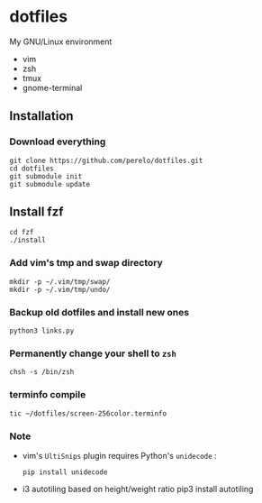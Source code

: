 dotfiles
========

My GNU/Linux environment

* vim
* zsh
* tmux
* gnome-terminal

Installation
------------

### Download everything

    git clone https://github.com/perelo/dotfiles.git
    cd dotfiles
    git submodule init
    git submodule update

## Install fzf

    cd fzf
    ./install

### Add vim's tmp and swap directory

    mkdir -p ~/.vim/tmp/swap/
    mkdir -p ~/.vim/tmp/undo/

### Backup old dotfiles and install new ones

    python3 links.py

### Permanently change your shell to `zsh`

    chsh -s /bin/zsh

### terminfo compile

    tic ~/dotfiles/screen-256color.terminfo

### Note

* vim's `UltiSnips` plugin requires Python's `unidecode` :

    `pip install unidecode`

* i3 autotiling based on height/weight ratio
    pip3 install autotiling
